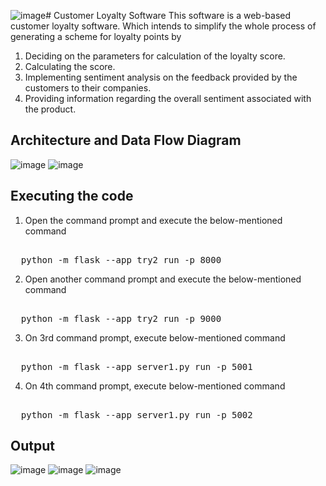 ![image](https://github.com/UtkarshBagaria/Customer_Loyalty_Software/assets/79040060/4301a651-2802-4131-86ef-ea958caee5f4)# Customer Loyalty Software 
This software is a web-based customer loyalty software. Which intends to simplify the whole process of generating a scheme for loyalty points by
1. Deciding on the parameters for calculation of the loyalty score.
2. Calculating the score.
3. Implementing sentiment analysis on the feedback provided by the customers to their 
companies.
4. Providing information regarding the overall sentiment associated with the product.

## Architecture and Data Flow Diagram
![image](https://github.com/UtkarshBagaria/Customer_Loyalty_Software/assets/79040060/10586234-8beb-4eac-856d-902e895e431c)
![image](https://github.com/UtkarshBagaria/Customer_Loyalty_Software/assets/79040060/a7d35927-d655-487d-89a9-94ae9731e0b7)

## Executing the code 
1. Open the command prompt and execute the below-mentioned command
<pre> 
  python -m flask --app try2 run -p 8000
</pre>
2. Open another command prompt and execute the below-mentioned command
<pre> 
  python -m flask --app try2 run -p 9000
</pre>
3. On 3rd command prompt, execute below-mentioned command
<pre> 
  python -m flask --app server1.py run -p 5001
</pre>
4. On 4th command prompt, execute below-mentioned command
<pre> 
  python -m flask --app server1.py run -p 5002
</pre>
## Output
![image](https://github.com/UtkarshBagaria/Customer_Loyalty_Software/assets/79040060/b963b28f-8a46-4bdf-832a-fc89775016f8)
![image](https://github.com/UtkarshBagaria/Customer_Loyalty_Software/assets/79040060/f8b9f327-e4f6-42cb-8d15-003239f6592a)
![image](https://github.com/UtkarshBagaria/Customer_Loyalty_Software/assets/79040060/6f49d560-cbb7-40bf-addc-82b11e1e06ce)





